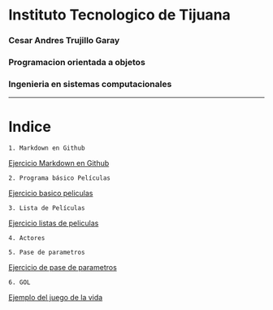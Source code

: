 # Instituto Tecnologico de Tijuana

### Cesar Andres Trujillo Garay

### Programacion orientada a objetos

### Ingenieria en sistemas computacionales

-----------------------------------------------------------------------------------------------------------------------------------------------

# Indice
    1. Markdown en Github 
    
[Ejercicio Markdown en Github](Setup/README.md)

    2. Programa básico Películas

[Ejercicio basico peliculas](Programa_basico_peliculas)

    3. Lista de Películas

[Ejercicio listas de peliculas](Lista_peliculas)

    4. Actores 

    5. Pase de parametros
[Ejercicio de pase de parametros](Pase_parametros)

    6. GOL
[Ejemplo del juego de la vida](Gol)
   
